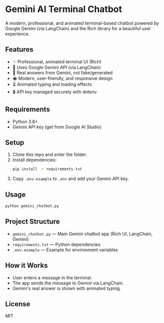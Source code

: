 
# Gemini AI Terminal Chatbot

A modern, professional, and animated terminal-based chatbot powered by Google Gemini (via LangChain) and the Rich library for a beautiful user experience.

## Features
- ✨ Professional, animated terminal UI (Rich)
- 🤖 Uses Google Gemini API (via LangChain)
- 📝 Real answers from Gemini, not fake/generated
- � Modern, user-friendly, and responsive design
- ⏳ Animated typing and loading effects
- 🔒 API key managed securely with dotenv

## Requirements
- Python 3.8+
- Gemini API key (get from Google AI Studio)

## Setup
1. Clone this repo and enter the folder.
2. Install dependencies:
   ```bash
   pip install -r requirements.txt
   ```
3. Copy `.env.example` to `.env` and add your Gemini API key.

## Usage
```bash
python gemini_chatbot.py
```

## Project Structure
- `gemini_chatbot.py` — Main Gemini chatbot app (Rich UI, LangChain, Gemini)
- `requirements.txt` — Python dependencies
- `.env.example` — Example for environment variables

## How it Works
- User enters a message in the terminal.
- The app sends the message to Gemini via LangChain.
- Gemini's real answer is shown with animated typing.

## License
MIT
